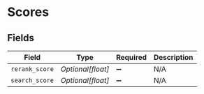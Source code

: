 # Scores


## Fields

| Field              | Type               | Required           | Description        |
| ------------------ | ------------------ | ------------------ | ------------------ |
| `rerank_score`     | *Optional[float]*  | :heavy_minus_sign: | N/A                |
| `search_score`     | *Optional[float]*  | :heavy_minus_sign: | N/A                |